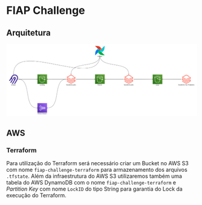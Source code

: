 # FIAP Challenge

## Arquitetura

<img alt="Arquitetura" src="./documentations/images/architecture.jpg" />

## AWS

### Terraform

Para utilização do Terraform será necessário criar um Bucket no AWS S3 com nome `fiap-challenge-terraform` para armazenamento dos arquivos `.tfstate`. Além da infraestrutura do AWS S3 utilizaremos também uma tabela do AWS DynamoDB com o nome `fiap-challenge-terraform` e *Partition Key* com nome `LockID` do tipo String para garantia do Lock da execução do Terraform.
